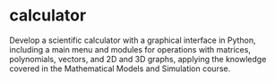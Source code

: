 # calculator
Develop a scientific calculator with a graphical interface in Python, including a main menu and modules for operations with matrices, polynomials, vectors, and 2D and 3D graphs, applying the knowledge covered in the Mathematical Models and Simulation course.
